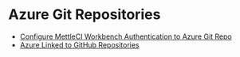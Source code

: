 # Azure Git Repositories

*   [Configure MettleCI Workbench Authentication to Azure Git Repo](./azure-git-repositories/configure-mettleci-workbench-authentication-to-azure-git-repo.md)
*   [Azure Linked to GitHub Repositories](./azure-git-repositories/azure-linked-to-github-repositories.md)